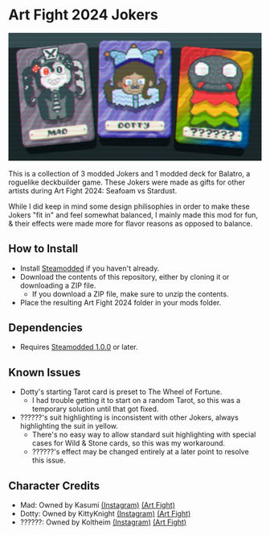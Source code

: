 # Art Fight 2024 Jokers

![AF2024 Preview](https://github.com/UltraCboy/AF2024/blob/main/preview.jpg?raw=true)

This is a collection of 3 modded Jokers and 1 modded deck for Balatro, a roguelike deckbuilder game.
These Jokers were made as gifts for other artists during Art Fight 2024: Seafoam vs Stardust.

While I did keep in mind some design philisophies in order to make these Jokers "fit in" and feel somewhat balanced, I mainly made this mod for fun,
& their effects were made more for flavor reasons as opposed to balance.

## How to Install
- Install [Steamodded](https://github.com/Steamopollys/Steamodded) if you haven't already.
- Download the contents of this repository, either by cloning it or downloading a ZIP file.
  - If you download a ZIP file, make sure to unzip the contents.
- Place the resulting Art Fight 2024 folder in your mods folder.

## Dependencies
- Requires [Steamodded 1.0.0](https://github.com/Steamopollys/Steamodded) or later.

## Known Issues
- Dotty's starting Tarot card is preset to The Wheel of Fortune. 
  - I had trouble getting it to start on a random Tarot, so this was a temporary solution until that got fixed.
- ??????'s suit highlighting is inconsistent with other Jokers, always highlighting the suit in yellow.
  - There's no easy way to allow standard suit highlighting with special cases for Wild & Stone cards, so this was my workaround.
  - ??????'s effect may be changed entirely at a later point to resolve this issue.
  
## Character Credits
- Mad: Owned by Kasumi [(Instagram)](https://www.instagram.com/kasu.mi.a/) [(Art Fight)](https://artfight.net/~Kasumi)
- Dotty: Owned by KittyKnight [(Instagram)](https://www.instagram.com/kitty._knight/) [(Art Fight)](https://artfight.net/~KittyKnight)
- ??????: Owned by Koltheim [(Instagram)](https://instagram.com/siphonophoraeee/) [(Art Fight)](https://artfight.net/~Koltheim)
